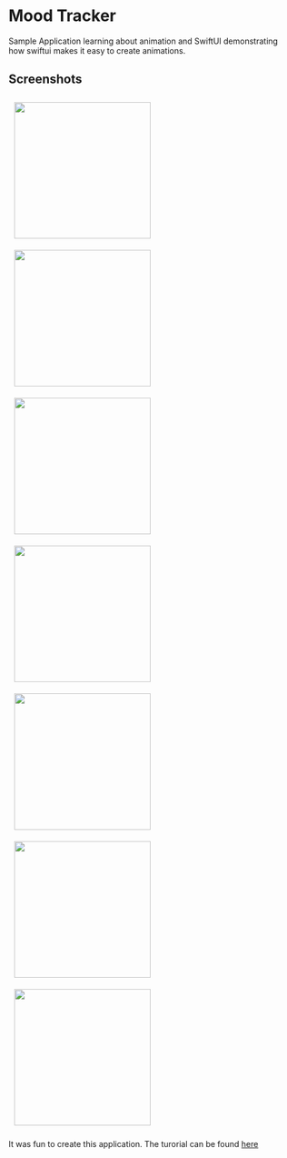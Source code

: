 # Mood Tracker

Sample Application learning about animation and SwiftUI demonstrating how swiftui makes it easy to create animations.

## Screenshots

<p>
<img src="./screenshots/1.png" width="240" style="padding: 10px">
<img src="./screenshots/2.png" width="240" style="padding: 10px">
<img src="./screenshots/3.png" width="240" style="padding: 10px">
<img src="./screenshots/4.png" width="240" style="padding: 10px">
<img src="./screenshots/5.png" width="240" style="padding: 10px">
<img src="./screenshots/6.png" width="240" style="padding: 10px">
<img src="./screenshots/7.png" width="240" style="padding: 10px">
</p>

It was fun to create this application. The turorial can be found [here](https://www.youtube.com/watch?v=A43wDcpkUoc)
